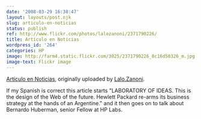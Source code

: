 ```yaml
---
date: '2008-03-29 16:38:47'
layout: layouts/post.njk
slug: articulo-en-noticias
status: publish
ref: http://www.flickr.com/photos/lalozanoni/2371790226/
title: Artículo en Noticias
wordpress_id: '264'
categories: HP
image: http://farm4.static.flickr.com/3025/2371790226_8c16d50326_m.jpg
image-text: Flickr image
---
```



[Artículo en Noticias](http://www.flickr.com/photos/lalozanoni/2371790226/),
originally uploaded by [Lalo.Zanoni](http://www.flickr.com/people/lalozanoni/).



If my Spanish is correct this article starts "LABORATORY OF IDEAS.  This is the design of the Web of the future.  Hewlett Packard re-arms its business strategy at the hands of an Argentine."  and it then goes on to talk about Bernardo Huberman, senior Fellow at HP Labs.


